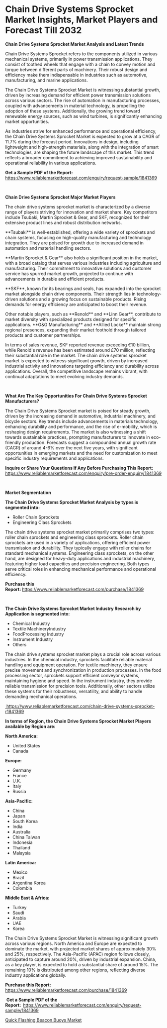 <p><h1>Chain Drive Systems Sprocket Market Insights, Market Players and Forecast Till 2032</h1></p><p><strong>Chain Drive Systems Sprocket Market Analysis and Latest Trends</strong></p>
<p><p>Chain Drive Systems Sprocket refers to the components utilized in various mechanical systems, primarily in power transmission applications. They consist of toothed wheels that engage with a chain to convey motion and torque between different parts of machinery. Their robust design and efficiency make them indispensable in industries such as automotive, manufacturing, and marine applications.</p><p>The Chain Drive Systems Sprocket Market is witnessing substantial growth, driven by increasing demand for efficient power transmission solutions across various sectors. The rise of automation in manufacturing processes, coupled with advancements in material technology, is propelling the adoption of these systems. Additionally, the growing trend toward renewable energy sources, such as wind turbines, is significantly enhancing market opportunities.</p><p>As industries strive for enhanced performance and operational efficiency, the Chain Drive Systems Sprocket Market is expected to grow at a CAGR of 11.7% during the forecast period. Innovations in design, including lightweight and high-strength materials, along with the integration of smart technologies, are shaping the future landscape of this market. This trend reflects a broader commitment to achieving improved sustainability and operational reliability in various applications.</p></p>
<p><strong>Get a Sample PDF of the Report:&nbsp;</strong> <a href="https://www.reliablemarketforecast.com/enquiry/request-sample/1841369?utm_campaign=3538&utm_medium=2&utm_source=Github&utm_content=ia&utm_term=12042025&utm_id=chain-drive-systems-sprocket">https://www.reliablemarketforecast.com/enquiry/request-sample/1841369</a></p>
<p>&nbsp;</p>
<p><strong>Chain Drive Systems Sprocket Major Market Players</strong></p>
<p><p>The chain drive systems sprocket market is characterized by a diverse range of players striving for innovation and market share. Key competitors include Tsubaki, Martin Sprocket & Gear, and SKF, recognized for their extensive product lines and robust distribution networks. </p><p>**Tsubaki** is well-established, offering a wide variety of sprockets and chain systems, focusing on high-quality manufacturing and technology integration. They are poised for growth due to increased demand in automation and material handling sectors.</p><p>**Martin Sprocket & Gear** also holds a significant position in the market, with a broad catalog that serves various industries including agriculture and manufacturing. Their commitment to innovative solutions and customer service has spurred market growth, projected to continue with advancements in durable and efficient products.</p><p>**SKF**, known for its bearings and seals, has expanded into the sprocket market alongside chain drive components. Their strength lies in technology-driven solutions and a growing focus on sustainable products. Rising demands for energy efficiency are anticipated to boost their revenue.</p><p>Other notable players, such as **Renold** and **Linn Gear**, contribute to market diversity with specialized products designed for specific applications. **G&G Manufacturing** and **Allied Locke** maintain strong regional presences, expanding their market foothold through tailored products and customer partnerships.</p><p>In terms of sales revenue, SKF reported revenue exceeding €10 billion, while Renold's revenue has been estimated around £70 million, reflecting their substantial role in the market. The chain drive systems sprocket market is expected to witness significant growth, driven by increased industrial activity and innovations targeting efficiency and durability across applications. Overall, the competitive landscape remains vibrant, with continual adaptations to meet evolving industry demands.</p></p>
<p>&nbsp;</p>
<p><strong>What Are The Key Opportunities For Chain Drive Systems Sprocket Manufacturers?</strong></p>
<p><p>The Chain Drive Systems Sprocket market is poised for steady growth, driven by the increasing demand in automotive, industrial machinery, and bicycle sectors. Key trends include advancements in materials technology, enhancing durability and performance, and the rise of e-mobility, which is reshaping design requirements. The market is also witnessing a shift towards sustainable practices, prompting manufacturers to innovate in eco-friendly production. Forecasts suggest a compounded annual growth rate (CAGR) of around 4-6% over the next five years, with significant opportunities in emerging markets and the need for customization to meet specific industry requirements and applications.</p></p>
<p><strong>Inquire or Share Your Questions If Any Before Purchasing This Report:</strong> <a href="https://www.reliablemarketforecast.com/enquiry/pre-order-enquiry/1841369?utm_campaign=3538&utm_medium=2&utm_source=Github&utm_content=ia&utm_term=12042025&utm_id=chain-drive-systems-sprocket">https://www.reliablemarketforecast.com/enquiry/pre-order-enquiry/1841369</a></p>
<p>&nbsp;</p>
<p><strong>Market Segmentation</strong></p>
<p><strong>The Chain Drive Systems Sprocket Market Analysis by types is segmented into:</strong></p>
<p><ul><li>Roller Chain Sprockets</li><li>Engineering Class Sprockets</li></ul></p>
<p><p>The chain drive systems sprocket market primarily comprises two types: roller chain sprockets and engineering class sprockets. Roller chain sprockets are used in a variety of applications, offering efficient power transmission and durability. They typically engage with roller chains for standard mechanical systems. Engineering class sprockets, on the other hand, are designed for heavy-duty applications and industrial machinery, featuring higher load capacities and precision engineering. Both types serve critical roles in enhancing mechanical performance and operational efficiency.</p></p>
<p><strong>Purchase this Report:&nbsp;</strong><a href="https://www.reliablemarketforecast.com/purchase/1841369?utm_campaign=3538&utm_medium=2&utm_source=Github&utm_content=ia&utm_term=12042025&utm_id=chain-drive-systems-sprocket">https://www.reliablemarketforecast.com/purchase/1841369</a></p>
<p>&nbsp;</p>
<p><strong>The Chain Drive Systems Sprocket Market Industry Research by Application is segmented into:</strong></p>
<p><ul><li>Chemical Industry</li><li>Textile MachineryIndustry</li><li>FoodProcessing Industry</li><li>Instrument Industry</li><li>Others</li></ul></p>
<p><p>The chain drive systems sprocket market plays a crucial role across various industries. In the chemical industry, sprockets facilitate reliable material handling and equipment operation. For textile machinery, they ensure precise movement and synchronization in production processes. In the food processing sector, sprockets support efficient conveyor systems, maintaining hygiene and speed. In the instrument industry, they provide reliable transmission for precision tools. Additionally, other sectors utilize these systems for their robustness, versatility, and ability to handle demanding mechanical operations.</p></p>
<p><a href="https://www.reliablemarketforecast.com/chain-drive-systems-sprocket-r1841369?utm_campaign=3538&utm_medium=2&utm_source=Github&utm_content=ia&utm_term=12042025&utm_id=chain-drive-systems-sprocket">&nbsp;https://www.reliablemarketforecast.com/chain-drive-systems-sprocket-r1841369</a></p>
<p><strong>In terms of Region, the Chain Drive Systems Sprocket Market Players available by Region are:</strong></p>
<p>
    <p> <strong> North America: </strong>
        <ul>
            <li>United States</li>
            <li>Canada</li>
        </ul>
        </p> 
    <p> <strong> Europe: </strong>
        <ul>
            <li>Germany</li>
            <li>France</li>
            <li>U.K.</li>
            <li>Italy</li>
            <li>Russia</li>
        </ul>
        </p> 
    <p> <strong> Asia-Pacific: </strong>
        <ul>
            <li>China</li>
            <li>Japan</li>
            <li>South Korea</li>
            <li>India</li>
            <li>Australia</li>
            <li>China Taiwan</li>
            <li>Indonesia</li>
            <li>Thailand</li>
            <li>Malaysia</li>
        </ul>
        </p> 
    <p> <strong> Latin America: </strong>
        <ul>
            <li>Mexico</li>
            <li>Brazil</li>
            <li>Argentina Korea</li>
            <li>Colombia</li>
        </ul>
        </p> 
    <p> <strong> Middle East & Africa: </strong>
        <ul>
            <li>Turkey</li>
            <li>Saudi</li>
            <li>Arabia</li>
            <li>UAE</li>
            <li>Korea</li>
        </ul>
    </p>
    </p>
<p><p>The Chain Drive Systems Sprocket Market is witnessing significant growth across various regions. North America and Europe are expected to dominate the market, with projected market shares of approximately 30% and 25%, respectively. The Asia-Pacific (APAC) region follows closely, anticipated to capture around 20%, driven by industrial expansion. China, as a key player, is expected to hold a substantial share of around 15%. The remaining 10% is distributed among other regions, reflecting diverse industry applications globally.</p></p>
<p><strong>Purchase this Report: </strong><a href="https://www.reliablemarketforecast.com/purchase/1841369?utm_campaign=3538&utm_medium=2&utm_source=Github&utm_content=ia&utm_term=12042025&utm_id=chain-drive-systems-sprocket">https://www.reliablemarketforecast.com/purchase/1841369</a></p>
<p>&nbsp;<strong>Get a Sample PDF of the Report:&nbsp;&nbsp;</strong><a href="https://www.reliablemarketforecast.com/enquiry/request-sample/1841369?utm_campaign=3538&utm_medium=2&utm_source=Github&utm_content=ia&utm_term=12042025&utm_id=chain-drive-systems-sprocket">https://www.reliablemarketforecast.com/enquiry/request-sample/1841369</a></p>
<p><strong></strong></p>
<p><p><a href="https://github.com/tumacaakesha78/Market-Research-Report-List-1/blob/main/quick-flashing-beacon-buoys-market.md?utm_campaign=3538&utm_medium=2&utm_source=Github&utm_content=ia&utm_term=12042025&utm_id=chain-drive-systems-sprocket">Quick Flashing Beacon Buoys Market</a></p></p>